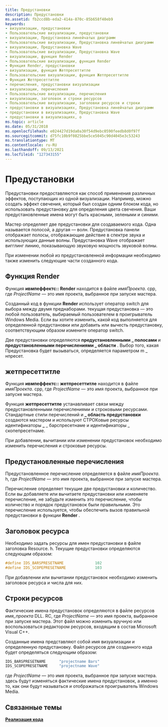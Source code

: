 ```yaml
---
title: Предустановки
description: Предустановки
ms.assetid: fb2ccd8b-eda2-414a-870c-85b658f40eb9
keywords:
- визуализации, предустановки
- Пользовательские визуализации, предустановки
- визуализации, Предустановка линейчатых диаграмм
- Пользовательские визуализации, Предустановка линейчатых диаграмм
- визуализации, Предустановка Wave
- Пользовательские визуализации, Предустановка Wave
- визуализации, функция Render
- Пользовательские визуализации, функция Render
- Функция Render, предустановки
- визуализации, функция Жетпресеттитле
- Пользовательские визуализации, функция Жетпресеттитле
- Функция Жетпресеттитле
- перечисления, предустановки визуализации
- визуализации, перечисления
- Пользовательские визуализации, перечисления
- визуализации, заголовок и строки ресурсов
- Пользовательские визуализации, заголовки ресурсов и строки
- предустановки в визуализациях, Предустановка линейчатых диаграмм
- предустановки в визуализациях, Предустановка Wave
- предустановки в визуализациях, о
ms.topic: article
ms.date: 05/31/2018
ms.openlocfilehash: e024427d19da0a30f54d9ebc0590feedb8d0f97f
ms.sourcegitcommit: d75fc10b9f0825bbe5ce5045c90d4045e3c53243
ms.translationtype: MT
ms.contentlocale: ru-RU
ms.lasthandoff: 09/13/2021
ms.locfileid: "127343155"
---
```

# <a name="presets"></a>Предустановки

Предустановки предоставляются как способ применения различных эффектов, поступающих из одной визуализации. Например, можно создать эффект свечения, который был создан одним блоком кода, но использовать предустановку для определения цвета свечения. Ваши предустановленные имена могут быть красными, зелеными и синими.

Мастер определяет две предустановки для создаваемого кода. Одна называется полосой, а другая — волн. Предустановка панели отображает полосы, отображающие действие в спектре звука и использующих данные волны. Предустановка Wave отображает вигглинг линию, показывающую звуковую мощность звуковой волны.

При изменении любой из предустановленной информации необходимо также изменить следующие части созданного кода.

## <a name="render-function"></a>Функция Render

Функция **ивмпеффектс:: Render** находится в файле *имяПроекта*. cpp, где *ProjectName* — это имя проекта, выбранное при запуске мастера.

Созданный код в функции **Render** использует оператор switch для выбора между двумя преднаборами. текущая предустановка — это любой пользователь, выбираемый пользователем в проигрыватель Windows Media. Если вы хотите изменить, какой код выполняется для определенной предустановки или добавить или вычесть предустановку, соответствующим образом измените оператор switch.

Две предустановки определяются **предустановленными \_ полосами** и **предустановленными перечислениями \_ области** . Выбор того, какая Предустановка будет вызываться, определяется параметром m \_ нпресет.

## <a name="getpresettitle"></a>жетпресеттитле

Функция **ивмпеффектс:: жетпресеттитле** находится в файле *имяПроекта*. cpp, где *ProjectName* — это имя проекта, выбранное при запуске мастера.

Функция **жетпресеттитле** устанавливает связи между предустановленными перечислениями и строковыми ресурсами. Стандартные стили перечислений и **\_ область предустановки** создаются мастером и используют СТРОКовые ресурсы идентификаторы **\_** \_ барспресетнаме и идентификаторы \_ скопепресетнаме.

При добавлении, вычитании или изменении предустановок необходимо изменить перечисления и строковые ресурсы.

## <a name="preset-enumerations"></a>Предустановленные перечисления

Предустановленное перечисление определяется в файле *имяПроекта*. h, где *ProjectName* — это имя проекта, выбранное при запуске мастера.

Перечисление определяет текущие две предустановки и количество. Если вы добавляете или вычитаете предустановки или изменяете перечисление, не забудьте изменить это перечисление, чтобы количество и порядок предустановок были правильными. Это перечисление используется, чтобы обеспечить вызов правильной предустановки в функции **Render** .

## <a name="resource-header"></a>Заголовок ресурса

Необходимо задать ресурсы для имен предустановки в файле заголовка Resource. h. Текущие предустановки определяются следующим образом:


```C++
#define IDS_BARSPRESETNAME              102
#define IDS_SCOPEPRESETNAME             103
```



При добавлении или вычитании предустановок необходимо изменить заголовок ресурса и числа для них.

## <a name="resource-strings"></a>Строки ресурсов

Фактические имена предустановок определяются в файле ресурсов *имя_проекта* DLL. RC, где *ProjectName* — это имя проекта, выбранное при запуске мастера. Этот файл можно изменить вручную или воспользоваться редактором ресурсов, входящим в состав Microsoft Visual C++.

Созданные имена представляют собой имя визуализации и определенную предустановку. Файл ресурсов для созданного кода будет определяться следующим образом:


```C++
IDS_BARSPRESETNAME      "projectname Bars"
IDS_SCOPEPRESETNAME     "projectname Wave"
```



где *ProjectName* — это имя проекта, выбранное при запуске мастера. здесь будут изменяться фактические имена предустановок, а именно то, как они будут называться и отображаться проигрыватель Windows Media.

## <a name="related-topics"></a>Связанные темы

<dl> <dt>

[**Реализация кода**](implementing-your-code.md)
</dt> </dl>

 

 




